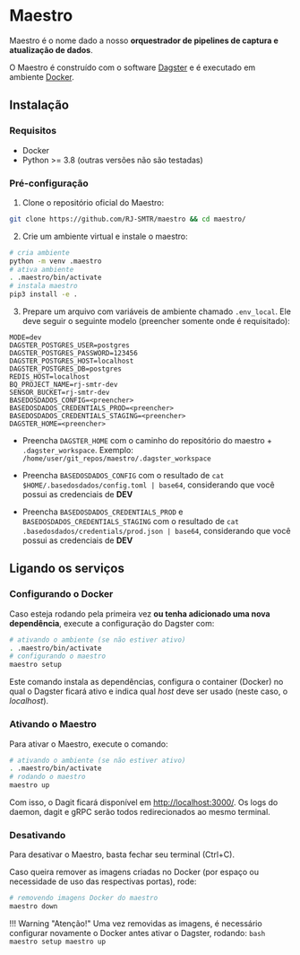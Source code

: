 # Maestro

Maestro é o nome dado a nosso **orquestrador de pipelines de captura e
atualização de dados**. 

O Maestro é construído com o software
[Dagster](https://dagster.io/) e é executado em ambiente [Docker](https://www.docker.com/).

## Instalação
### Requisitos

- Docker
- Python >= 3.8 (outras versões não são testadas)

### Pré-configuração

1. Clone o repositório oficial do Maestro:
```bash
git clone https://github.com/RJ-SMTR/maestro && cd maestro/
```
2. Crie um ambiente virtual e instale o maestro:
```bash
# cria ambiente
python -m venv .maestro
# ativa ambiente
. .maestro/bin/activate
# instala maestro
pip3 install -e .
```
3. Prepare um arquivo com variáveis de ambiente chamado `.env_local`. Ele deve seguir o seguinte modelo (preencher somente onde é requisitado):
```
MODE=dev
DAGSTER_POSTGRES_USER=postgres
DAGSTER_POSTGRES_PASSWORD=123456
DAGSTER_POSTGRES_HOST=localhost
DAGSTER_POSTGRES_DB=postgres
REDIS_HOST=localhost
BQ_PROJECT_NAME=rj-smtr-dev
SENSOR_BUCKET=rj-smtr-dev
BASEDOSDADOS_CONFIG=<preencher>
BASEDOSDADOS_CREDENTIALS_PROD=<preencher>
BASEDOSDADOS_CREDENTIALS_STAGING=<preencher>
DAGSTER_HOME=<preencher>
```

- Preencha `DAGSTER_HOME` com o caminho do repositório do maestro + `.dagster_workspace`. Exemplo: `/home/user/git_repos/maestro/.dagster_workspace`

- Preencha `BASEDOSDADOS_CONFIG` com o resultado de `cat $HOME/.basedosdados/config.toml | base64`, considerando que você possui as credenciais de **DEV**

- Preencha `BASEDOSDADOS_CREDENTIALS_PROD` e `BASEDOSDADOS_CREDENTIALS_STAGING` com o resultado de `cat .basedosdados/credentials/prod.json | base64`, considerando que você possui as credenciais de **DEV**

## Ligando os serviços

### Configurando o Docker

Caso esteja rodando pela primeira vez **ou tenha adicionado uma nova dependência**, execute a configuração do Dagster com:

```bash
# ativando o ambiente (se não estiver ativo)
. .maestro/bin/activate
# configurando o maestro
maestro setup
```

Este comando instala as dependências, configura o container (Docker) no
qual o Dagster ficará ativo e indica qual *host* deve ser usado (neste
caso, o *localhost*).

### Ativando o Maestro

Para ativar o Maestro, execute o comando:

```bash
# ativando o ambiente (se não estiver ativo)
. .maestro/bin/activate
# rodando o maestro
maestro up
```

Com isso, o Dagit ficará disponível em
[http://localhost:3000/](http://localhost:3000/). Os logs do daemon,
dagit e gRPC serão todos redirecionados ao mesmo terminal.

### Desativando
Para desativar o Maestro, basta fechar seu terminal (Ctrl+C).

Caso queira remover as imagens criadas no Docker (por espaço ou
necessidade de uso das respectivas portas), rode:

```bash
# removendo imagens Docker do maestro
maestro down
```

!!! Warning "Atenção!"
    Uma vez removidas as imagens, é necessário configurar novamente o
    Docker antes ativar o Dagster, rodando:
    ```bash
    maestro setup
    maestro up
    ```